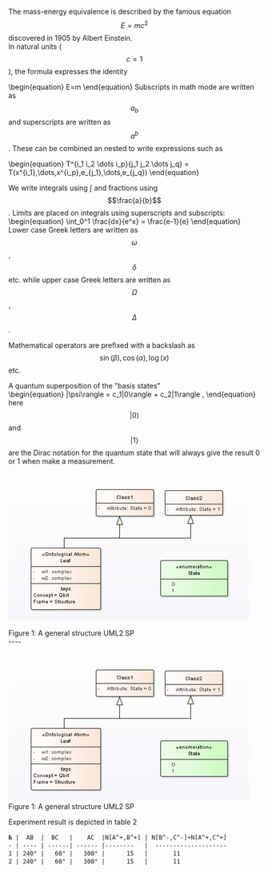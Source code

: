 The mass-energy equivalence is described by the famous equation
$$ E=mc^2 $$
discovered in 1905 by Albert Einstein.  
In natural units ($$c = 1$$), the formula expresses the identity  

\begin{equation}
E=m
\end{equation}
Subscripts in math mode are written as $$a_b$$ and superscripts are written as $$a^b$$. These can be combined an nested to write expressions such as  

\begin{equation}
 T^{i_1 i_2 \dots i_p}{j_1 j_2 \dots j_q} = T(x^{i_1},\dots,x^{i_p},e_{j_1},\dots,e_{j_q})
\end{equation}  

We write integrals using $\int$ and fractions using $$\frac{a}{b}$$. Limits are placed on integrals using superscripts and subscripts:
\begin{equation}
\int_0^1 \frac{dx}{e^x} =  \frac{e-1}{e}
\end{equation}
Lower case Greek letters are written as $$\omega$$, $$\delta$$ etc. while upper case Greek letters are written as $$\Omega$$, $$\Delta$$.

Mathematical operators are prefixed with a backslash as $$\sin(\beta), \cos(\alpha), \log(x)$$ etc.

A quantum superposition of the "basis states"  
\begin{equation}
 |\psi\rangle = c_1|0\rangle   + c_2|1\rangle ,
\end{equation}
here $$|0\rangle$$ and $$|1\rangle$$ are the Dirac notation for the quantum state that will always give the result 0 or 1 when make a measurement.


<p><img src="qbit.png" alt="" /></p>
Figure 1: A general structure UML2 SP <br/>
----

![Image](qbit.png)
Figure 1: A general structure UML2 SP <br/>
  
  
  
Experiment result is depicted in table 2
   
	№ |  AB  |  BC   |    AC  |N[A^+,B^+] | N[B^-,C^-]+N[A^+,C^+] 
	- | ---- | ------| ------ |--------   |  --------------------
	1 | 240° |   60° |   300° |      15   |       11  
	2 | 240° |   60° |   300° |      15   |       11
